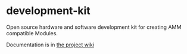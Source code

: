 # development-kit
Open source hardware and software development kit for creating AMM compatible Modules.

Documentation is in [the project wiki](https://github.com/AdvancedModularManikin/development-kit/wiki)

